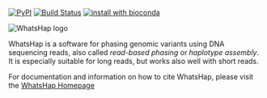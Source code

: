 [![PyPI](https://img.shields.io/pypi/v/whatshap.svg)](https://pypi.python.org/pypi/whatshap)
[![Build Status](https://semaphoreci.com/api/v1/whatshap/whatshap/branches/master/shields_badge.svg)](https://semaphoreci.com/whatshap/whatshap)
[![install with bioconda](https://img.shields.io/badge/install%20with-bioconda-brightgreen.svg)](http://bioconda.github.io/recipes/whatshap/README.html)

![WhatsHap logo](https://bitbucket.org/repo/8AjxBd/images/543323972-whatshap_logo.png)

WhatsHap is a software for phasing genomic variants using DNA sequencing
reads, also called *read-based phasing* or *haplotype assembly*. It is
especially suitable for long reads, but works also well with short reads.

For documentation and information on how to cite WhatsHap, please visit the [WhatsHap Homepage](https://whatshap.readthedocs.io/en/latest/index.html)